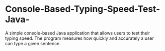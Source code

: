 # Console-Based-Typing-Speed-Test-Java-
A simple console-based Java application that allows users to test their typing speed. The program measures how quickly and accurately a user can type a given sentence.
